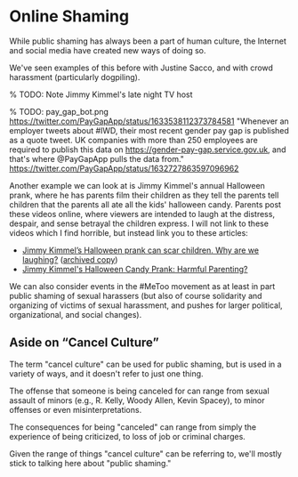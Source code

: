 # Online Shaming

While public shaming has always been a part of human culture, the Internet and social media have created new ways of doing so.

We've seen examples of this before with Justine Sacco, and with crowd harassment (particularly dogpiling).

% TODO: Note Jimmy Kimmel's late night TV host

% TODO: pay_gap_bot.png https://twitter.com/PayGapApp/status/1633538112373784581   "Whenever an employer tweets about #IWD, their most recent gender pay gap is published as a quote tweet. UK companies with more than 250 employees are required to publish this data on https://gender-pay-gap.service.gov.uk, and that's where @PayGapApp
 pulls the data from." https://twitter.com/PayGapApp/status/1632727863597096962

Another example we can look at is Jimmy Kimmel's annual Halloween prank, where he has parents film their children as they tell the parents tell children that the parents all ate all the kids' halloween candy. Parents post these videos online, where viewers are intended to laugh at the distress, despair, and sense betrayal the children express. I will not link to these videos which I find horrible, but instead link you to these articles:
- [Jimmy Kimmel’s Halloween prank can scar children. Why are we laughing?](https://www.washingtonpost.com/outlook/jimmy-kimmel-wants-to-prank-kids-why-are-we-laughing/2017/10/20/9be17716-aed0-11e7-9e58-e6288544af98_story.html) ([archived copy](https://web.archive.org/web/20171109000921/https://www.washingtonpost.com/outlook/jimmy-kimmel-wants-to-prank-kids-why-are-we-laughing/2017/10/20/9be17716-aed0-11e7-9e58-e6288544af98_story.html))
- [Jimmy Kimmel's Halloween Candy Prank: Harmful Parenting?](https://www.psychologytoday.com/us/blog/insight-is-2020/201710/jimmy-kimmels-halloween-candy-prank-harmful-parenting)

We can also consider events in the #MeToo movement as at least in part public shaming of sexual harassers (but also of course solidarity and organizing of victims of sexual harassment, and pushes for larger political, organizational, and social changes).

## Aside on “Cancel Culture”
The term "cancel culture" can be used for public shaming, but is used in a variety of ways, and it doesn't refer to just one thing.

The offense that someone is being canceled for can range from sexual assault of minors (e.g., R. Kelly, Woody Allen, Kevin Spacey), to minor offenses or even misinterpretations.

The consequences for being "canceled" can range from simply the experience of being criticized, to loss of job or criminal charges.

Given the range of things "cancel culture" can be referring to, we'll mostly stick to talking here about "public shaming."

